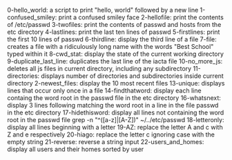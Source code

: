 0-hello_world: a script to print "hello, world" followed by a new line
1-confused_smiley: print a confused smiley face
2-hellofile: print the contents of /etc/passwd
3-twofiles: print the contents of passwd and hosts from the etc directory
4-lastlines: print the last ten lines of passwd
5-firstlines: print the first 10 lines of passwd
6-thirdline: display the third line of a file
7-file: creates a file with a ridiculously long name with the words "Best School" typed within it
8-cwd_stat: display the state of the current working directory
9-duplicate_last_line: duplicates the last line of the iacta file
10-no_more_js: deletes all js files in current directory, including any subdirectory
11-directories: displays number of directories and subdirectories inside current directory
2-newest_files: display the 10 most recent files
13-unique: displays lines that occur only once in a file
14-findthatword: display each line containg the word root in the passwd file in the etc directory
16-whatsnext: display 3 lines following matching the word root in a line in the file passwd in the etc directory
17-hidethisword: display all lines not containing the word root in the passwd file
grep -n "^([a-z]|[A-Z])" ~/../etc/passwd
18-letteronly: display all lines beginning with a letter
19-AZ: replace the letter A and c with Z and e respectively
20-hiago: replace the letter c ignoring case with the empty string
21-reverse: reverse a string input
22-users_and_homes: display all users and their homes sorted by user
